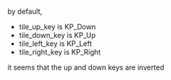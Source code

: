 by default,
- tile_up_key is <Super>KP_Down
- tile_down_key is <Super>KP_Up
- tile_left_key is <Super>KP_Left
- tile_right_key is <Super>KP_Right

it seems that the up and down keys are inverted


